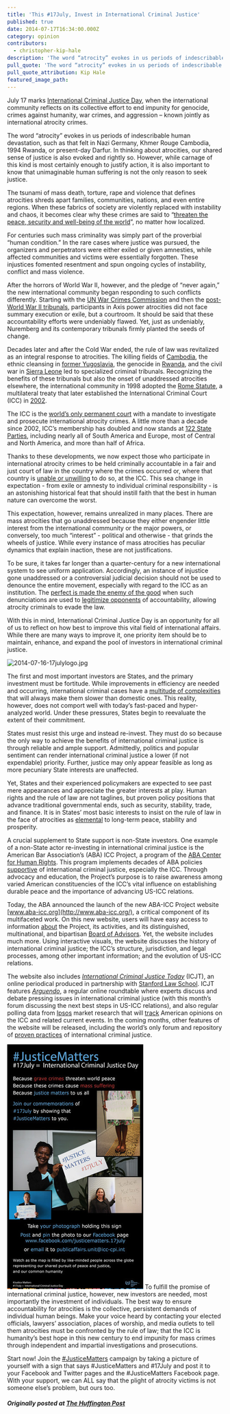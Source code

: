 ```yaml
---
title: 'This #17July, Invest in International Criminal Justice'
published: true
date: 2014-07-17T16:34:00.000Z
category: opinion
contributors:
  - christopher-kip-hale
description: 'The word “atrocity” evokes in us periods of indescribable human devastation, such as that felt in Nazi Germany, Khmer Rouge Cambodia, 1994 Rwanda, or present-day Darfur.'
pull_quote: 'The word “atrocity” evokes in us periods of indescribable human devastation, such as that felt in Nazi Germany, Khmer Rouge Cambodia, 1994 Rwanda, or present-day Darfur.'
pull_quote_attribution: Kip Hale
featured_image_path:
---
```



July 17 marks [International Criminal Justice Day](http://www.icc-cpi.int/en_menus/icc/press%20and%20media/press%20releases/pages/pr1018.aspx), when the international community reflects on its collective effort to end impunity for genocide, crimes against humanity, war crimes, and aggression – known jointly as international atrocity crimes.

The word “atrocity” evokes in us periods of indescribable human devastation, such as that felt in Nazi Germany, Khmer Rouge Cambodia, 1994 Rwanda, or present-day Darfur. In thinking about atrocities, our shared sense of justice is also evoked and rightly so. However, while carnage of this kind is most certainly enough to justify action, it is also important to know that unimaginable human suffering is not the only reason to seek justice.

The tsunami of mass death, torture, rape and violence that defines atrocities shreds apart families, communities, nations, and even entire regions. When these fabrics of society are violently replaced with instability and chaos, it becomes clear why these crimes are said to “[threaten the peace, security and well-being of the world](http://www.icc-cpi.int/iccdocs/asp_docs/Resolutions/RC-Decl.1-ENG.pdf)”, no matter how localized.

For centuries such mass criminality was simply part of the proverbial “human condition.” In the rare cases where justice was pursued, the organizers and perpetrators were either exiled or given amnesties, while affected communities and victims were essentially forgotten. These injustices fomented resentment and spun ongoing cycles of instability, conflict and mass violence.

After the horrors of World War II, however, and the pledge of “never again,” the new international community began responding to such conflicts differently. Starting with the [UN War Crimes Commission](http://www.unwcc.org/) and then the [post-World War II tribunals](https://history.state.gov/milestones/1945-1952/nuremberg), participants in Axis power atrocities did not face summary execution or exile, but a courtroom. It should be said that these accountability efforts were undeniably flawed. Yet, just as undeniably, Nuremberg and its contemporary tribunals firmly planted the seeds of change.

Decades later and after the Cold War ended, the rule of law was revitalized as an integral response to atrocities. The killing fields of [Cambodia](http://www.eccc.gov.kh/en), the ethnic cleansing in [former Yugoslavia](http://www.icty.org/), the genocide in [Rwanda](http://www.unictr.org/), and the civil war in [Sierra Leone](http://www.rscsl.org/) led to specialized criminal tribunals. Recognizing the benefits of these tribunals but also the onset of unaddressed atrocities elsewhere, the international community in 1998 adopted the [Rome Statute](http://legal.un.org/icc/statute/romefra.htm), a multilateral treaty that later established the International Criminal Court (ICC) in [2002](http://www.icc-cpi.int/iccdocs/PIDS/TL/timeline.html).

The ICC is the [world’s only permanent court](http://www.icc-cpi.int/EN_Menus/icc/Pages/default.aspx) with a mandate to investigate and prosecute international atrocity crimes. A little more than a decade since 2002, ICC’s membership has doubled and now stands at [122 State Parties](http://www.icc-cpi.int/en_menus/asp/states%20parties/Pages/the%20states%20parties%20to%20the%20rome%20statute.aspx), including nearly all of South America and Europe, most of Central and North America, and more than half of Africa.

Thanks to these developments, we now expect those who participate in international atrocity crimes to be held criminally accountable in a fair and just court of law in the country where the crimes occurred or, where that country is [unable or unwilling](http://www.icc-cpi.int/en_menus/icc/about%20the%20court/icc%20at%20a%20glance/Pages/icc%20at%20a%20glance.aspx) to do so, at the ICC. This sea change in expectation - from exile or amnesty to individual criminal responsibility - is an astonishing historical feat that should instill faith that the best in human nature can overcome the worst.

This expectation, however, remains unrealized in many places. There are mass atrocities that go unaddressed because they either engender little interest from the international community or the major powers, or conversely, too much “interest” - political and otherwise - that grinds the wheels of justice. While every instance of mass atrocities has peculiar dynamics that explain inaction, these are not justifications.

To be sure, it takes far longer than a quarter-century for a new international system to see uniform application. Accordingly, an instance of injustice gone unaddressed or a controversial judicial decision should not be used to denounce the entire movement, especially with regard to the ICC as an institution. The [perfect is made the enemy of the good](http://blogs.lse.ac.uk/mec/2014/03/12/justice-impossible-the-icc-and-syria/) when such denunciations are used to [legitimize opponents](http://www.globalpost.com/dispatch/news/regions/africa/kenya/140325/how-kenya-beat-the-international-criminal-court) of accountability, allowing atrocity criminals to evade the law.

With this in mind, International Criminal Justice Day is an opportunity for all of us to reflect on how best to improve this vital field of international affairs. While there are many ways to improve it, one priority item should be to maintain, enhance, and expand the pool of investors in international criminal justice.

![2014-07-16-17julylogo.jpg](http://images.huffingtonpost.com/2014-07-16-17julylogo-thumb.jpg)

The first and most important investors are States, and the primary investment must be fortitude. While improvements in efficiency are needed and occurring, international criminal cases have a [multitude of complexities](http://opiniojuris.org/2014/01/27/guest-post-ford-complexity-efficiency-international-criminal-courts/) that will always make them slower than domestic ones. This reality, however, does not comport well with today’s fast-paced and hyper-analyzed world. Under these pressures, States begin to reevaluate the extent of their commitment.

States must resist this urge and instead re-invest. They must do so because the only way to achieve the benefits of international criminal justice is through reliable and ample support. Admittedly, politics and popular sentiment can render international criminal justice a lower (if not expendable) priority. Further, justice may only appear feasible as long as more pecuniary State interests are unaffected.

Yet, States and their experienced policymakers are expected to see past mere appearances and appreciate the greater interests at play. Human rights and the rule of law are not taglines, but proven policy positions that advance traditional governmental ends, such as security, stability, trade, and finance. It is in States’ most basic interests to insist on the rule of law in the face of atrocities as [elemental](http://www.washingtonpost.com/entertainment/books/kathryn-sikkinks-the-justice-cascade-how-human-rights-prosecutions-are-changing-world-politics/2011/08/22/gIQAxk7M4L_story.html) to long-term peace, stability and prosperity.

A crucial supplement to State support is non-State investors. One example of a non-State actor re-investing in international criminal justice is the American Bar Association’s (ABA) ICC Project, a program of the [ABA Center for Human Rights](http://www.americanbar.org/groups/human_rights.html). This program implements decades of ABA policies [supportive](http://www.americanbar.org/news/abanews/aba-news-archives/2014/07/international_crimin.html) of international criminal justice, especially the ICC. Through advocacy and education, the Project’s purpose is to raise awareness among varied American constituencies of the ICC’s vital influence on establishing durable peace and the importance of advancing US-ICC relations.

Today, the ABA announced the launch of the new ABA-ICC Project website [www.aba-icc.org](http://www.aba-icc.org/), a critical component of its multifaceted work. On this new website, users will have easy access to information [about](http://www.aba-icc.org/the-aba-icc-project/about-the-project/) the Project, its activities, and its distinguished, multinational, and bipartisan [Board of Advisors](http://www.aba-icc.org/the-aba-icc-project/board-of-advisors/). Yet, the website includes much more. Using interactive visuals, the website discusses the history of international criminal justice; the ICC’s structure, jurisdiction, and legal processes, among other important information; and the evolution of US-ICC relations.

The website also includes *[International Criminal Justice Today](http://www.aba-icc.org/international-criminal-justice-today/)* (ICJT), an online periodical produced in partnership with [Stanford Law School](https://www.law.stanford.edu/organizations/programs-and-centers/stanford-program-in-international-and-comparative-law). ICJT features *[Arguendo](http://www.aba-icc.org/arguendo/)*, a regular online roundtable where experts discuss and debate pressing issues in international criminal justice (with this month’s forum discussing the next best steps in US-ICC relations), and also regular polling data from [Ipsos](http://www.ipsos.com/) market research that will [track](http://www.aba-icc.org/ipsos/) American opinions on the ICC and related current events. In the coming months, other features of the website will be released, including the world’s only forum and repository of [proven practices](http://www.aba-icc.org/the-aba-icc-project/proven-practices/) of international criminal justice.

![2014-07-16-pr1018webEn.jpg](/assets/img/2014-07-16-pr1018webEn-thumb.jpg) To fulfill the promise of international criminal justice, however, new investors are needed, most importantly the investment of individuals. The best way to ensure accountability for atrocities is the collective, persistent demands of individual human beings. Make your voice heard by contacting your elected officials, lawyers’ association, places of worship, and media outlets to tell them atrocities must be confronted by the rule of law; that the ICC is humanity’s best hope in this new century to end impunity for mass crimes through independent and impartial investigations and prosecutions.

Start now! Join the [#JusticeMatters](http://www.icc-cpi.int/en_menus/icc/press%20and%20media/press%20releases/pages/pr1018.aspx) campaign by taking a picture of yourself with a sign that says #JusticeMatters and #17July and post it to your Facebook and Twitter pages and the #JusticeMatters Facebook page. With your support, we can ALL say that the plight of atrocity victims is not someone else’s problem, but ours too.

##### Originally posted at [The Huffington Post](http://www.huffingtonpost.com/kip-hale/invest-in-international-criminal-justice_b_5590013.html)